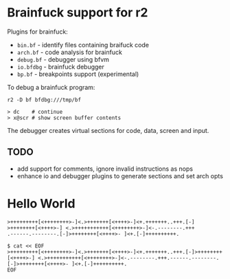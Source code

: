 Brainfuck support for r2
========================

Plugins for brainfuck:
  - `bin.bf` - identify files containing braifuck code
  - `arch.bf` - code analysis for brainfuck
  - `debug.bf` - debugger using bfvm
  - `io.bfdbg` - brainfuck debugger
  - `bp.bf` - breakpoints support (experimental)

To debug a brainfuck program:

    r2 -D bf bfdbg:///tmp/bf

    > dc    # continue
    > x@scr # show screen buffer contents

The debugger creates virtual sections for code, data, screen and input.

TODO 
----
- add support for comments, ignore invalid instructions as nops
- enhance io and debugger plugins to generate sections and set arch opts

Hello World
===========

```
>+++++++++[<++++++++>-]<.>+++++++[<++++>-]<+.+++++++..+++.[-]
>++++++++[<++++>-] <.>+++++++++++[<++++++++>-]<-.--------.+++
.------.--------.[-]>++++++++[<++++>- ]<+.[-]++++++++++.
```

```
$ cat << EOF
>+++++++++[<++++++++>-]<.>+++++++[<++++>-]<+.+++++++..+++.[-]>++++++++[<++++>-] <.>+++++++++++[<++++++++>-]<-.--------.+++.------.--------.[-]>++++++++[<++++>- ]<+.[-]++++++++++.
EOF
```
